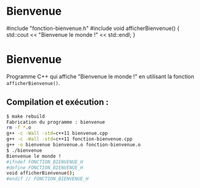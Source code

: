 # Bienvenue
#include "fonction-bienvenue.h"
#include <iostream>
void afficherBienvenue()
{
std::cout << "Bienvenue le monde !" << std::endl;
}
# Bienvenue
Programme C++ qui affiche "Bienvenue le monde !" en utilisant la fonction `afficherBienvenue()`.

## Compilation et exécution :
```sh
$ make rebuild
Fabrication du programme : bienvenue
rm -f *.o
g++ -c -Wall -std=c++11 bienvenue.cpp
g++ -c -Wall -std=c++11 fonction-bienvenue.cpp
g++ -o bienvenue bienvenue.o fonction-bienvenue.o
$ ./bienvenue
Bienvenue le monde !
#ifndef FONCTION_BIENVENUE_H
#define FONCTION_BIENVENUE_H
void afficherBienvenue();
#endif // FONCTION_BIENVENUE_H
